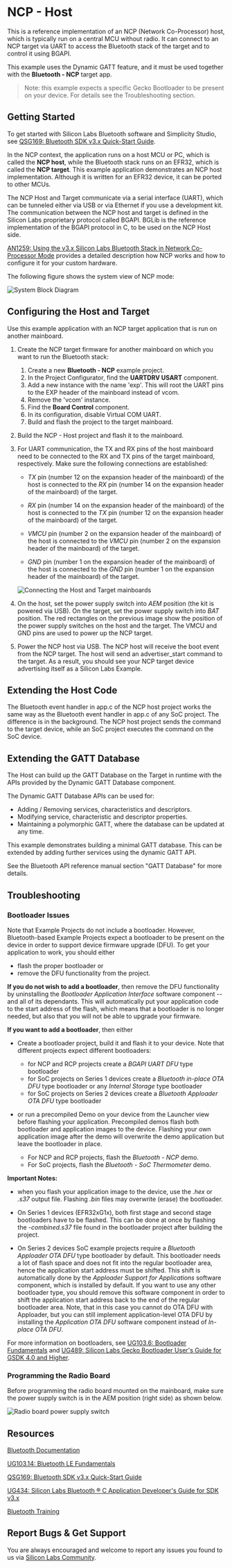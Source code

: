 # NCP - Host

This is a reference implementation of an NCP (Network Co-Processor) host, which is typically run on a central MCU without radio. It can connect to an NCP target via UART to access the Bluetooth stack of the target and to control it using BGAPI.

This  example uses the Dynamic GATT feature, and it must be used together with the **Bluetooth - NCP** target app.

> Note: this example expects a specific Gecko Bootloader to be present on your device. For details see the Troubleshooting section.

## Getting Started

To get started with Silicon Labs Bluetooth software and Simplicity Studio, see [QSG169: Bluetooth SDK v3.x Quick-Start Guide](https://www.silabs.com/documents/public/quick-start-guides/qsg169-bluetooth-sdk-v3x-quick-start-guide.pdf).

In the NCP context, the application runs on a host MCU or PC, which is called the **NCP host**, while the Bluetooth stack runs on an EFR32, which is called the **NCP target**. This example application demonstrates an NCP host implementation. Although it is written for an EFR32 device, it can be ported to other MCUs.

The NCP Host and Target communicate via a serial interface (UART), which can be tunneled either via USB or via Ethernet if you use a development kit. The communication between the NCP host and target is defined in the Silicon Labs proprietary protocol called BGAPI. BGLib is the reference implementation of the BGAPI protocol in C, to be used on the NCP Host side.

[AN1259: Using the v3.x Silicon Labs Bluetooth Stack in Network Co-Processor Mode](https://www.silabs.com/documents/public/application-notes/an1259-bt-ncp-mode-sdk-v3x.pdf) provides a detailed description how NCP works and how to configure it for your custom hardware.

The following figure shows the system view of NCP mode:

![System Block Diagram](image/readme_img1.png)

## Configuring the Host and Target

Use this example application with an NCP target application that is run on another mainboard.

1. Create the NCP target firmware for another mainboard on which you want to run the Bluetooth stack:

    1. Create a new **Bluetooth - NCP** example project.
    2. In the Project Configurator, find the **UARTDRV USART** component.
    3. Add a new instance with the name 'exp'. This will root the UART pins to the EXP header of the mainboard instead of vcom.
    4. Remove the 'vcom' instance.
    5. Find the **Board Control** component.
    6. In its configuration, disable Virtual COM UART.
    7. Build and flash the project to the target mainboard.

2. Build the NCP - Host project and flash it to the mainboard.

3. For UART communication, the TX and RX pins of the host mainboard need to be connected to the RX and TX pins of the target mainboard, respectively. Make sure the following connections are established:

    - *TX* pin (number 12 on the expansion header of the mainboard) of the host is connected to the *RX* pin (number 14 on the expansion header of the mainboard) of the target.

    - *RX* pin (number 14 on the expansion header of the mainboard) of the host is connected to the *TX* pin (number 12 on the expansion header of the mainboard) of the target.

    - *VMCU* pin (number 2 on the expansion header of the mainboard) of the host is connected to the *VMCU* pin (number 2 on the expansion header of the mainboard) of the target.

    - *GND* pin (number 1 on the expansion header of the mainboard) of the host is connected to the *GND* pin (number 1 on the expansion header of the mainboard) of the target.

    ![Connecting the Host and Target mainboards](image/readme_img2.png)

4. On the host, set the power supply switch into *AEM* position (the kit is powered via USB). On the target, set the power supply switch into *BAT* position. The red rectangles on the previous image show the position of the power supply switches on the host and the target. The VMCU and GND pins are used to power up the NCP target.

5. Power the NCP host via USB. The NCP host will receive the boot event from the NCP target. The host will send an advertiser_start command to the target. As a result, you should see your NCP target device advertising itself as a Silicon Labs Example.

## Extending the Host Code

The Bluetooth event handler in app.c of the NCP host project works the same way as the Bluetooth event handler in app.c of any SoC project. The difference is in the background. The NCP host project sends the command to the target device, while an SoC project executes the command on the SoC device.

## Extending the GATT Database

The Host can build up the GATT Database on the Target in runtime with the APIs provided by the Dynamic GATT Database component.

The Dynamic GATT Database APIs can be used for:

- Adding / Removing services, characteristics and descriptors.
- Modifying service, characteristic and descriptor properties.
- Maintaining a polymorphic GATT, where the database can be updated at any time.

This example demonstrates building a minimal GATT database. This can be extended by adding further services using the dynamic GATT API.

See the Bluetooth API reference manual section "GATT Database" for more details.

## Troubleshooting

### Bootloader Issues

Note that Example Projects do not include a bootloader. However, Bluetooth-based Example Projects expect a bootloader to be present on the device in order to support device firmware upgrade (DFU). To get your application to work, you should either
- flash the proper bootloader or
- remove the DFU functionality from the project.

**If you do not wish to add a bootloader**, then remove the DFU functionality by uninstalling the *Bootloader Application Interface* software component -- and all of its dependants. This will automatically put your application code to the start address of the flash, which means that a bootloader is no longer needed, but also that you will not be able to upgrade your firmware.

**If you want to add a bootloader**, then either
- Create a bootloader project, build it and flash it to your device. Note that different projects expect different bootloaders:
  - for NCP and RCP projects create a *BGAPI UART DFU* type bootloader
  - for SoC projects on Series 1 devices create a *Bluetooth in-place OTA DFU* type bootloader or any *Internal Storage* type bootloader
  - for SoC projects on Series 2 devices create a *Bluetooth Apploader OTA DFU* type bootloader

- or run a precompiled Demo on your device from the Launcher view before flashing your application. Precompiled demos flash both bootloader and application images to the device. Flashing your own application image after the demo will overwrite the demo application but leave the bootloader in place.
  - For NCP and RCP projects, flash the *Bluetooth - NCP* demo.
  - For SoC projects, flash the *Bluetooth - SoC Thermometer* demo.

**Important Notes:**
- when you flash your application image to the device, use the *.hex* or *.s37* output file. Flashing *.bin* files may overwrite (erase) the bootloader.

- On Series 1 devices (EFR32xG1x), both first stage and second stage bootloaders have to be flashed. This can be done at once by flashing the *-combined.s37* file found in the bootloader project after building the project.

- On Series 2 devices SoC example projects require a *Bluetooth Apploader OTA DFU* type bootloader by default. This bootloader needs a lot of flash space and does not fit into the regular bootloader area, hence the application start address must be shifted. This shift is automatically done by the *Apploader Support for Applications* software component, which is installed by default. If you want to use any other bootloader type, you should remove this software component in order to shift the application start address back to the end of the regular bootloader area. Note, that in this case you cannot do OTA DFU with Apploader, but you can still implement application-level OTA DFU by installing the *Application OTA DFU* software component instead of *In-place OTA DFU*.

For more information on bootloaders, see [UG103.6: Bootloader Fundamentals](https://www.silabs.com/documents/public/user-guides/ug103-06-fundamentals-bootloading.pdf) and [UG489: Silicon Labs Gecko Bootloader User's Guide for GSDK 4.0 and Higher](https://cn.silabs.com/documents/public/user-guides/ug489-gecko-bootloader-user-guide-gsdk-4.pdf).


### Programming the Radio Board

Before programming the radio board mounted on the mainboard, make sure the power supply switch is in the AEM position (right side) as shown below.

![Radio board power supply switch](image/readme_img0.png)


## Resources

[Bluetooth Documentation](https://docs.silabs.com/bluetooth/latest/)

[UG103.14: Bluetooth LE Fundamentals](https://www.silabs.com/documents/public/user-guides/ug103-14-fundamentals-ble.pdf)

[QSG169: Bluetooth SDK v3.x Quick-Start Guide](https://www.silabs.com/documents/public/quick-start-guides/qsg169-bluetooth-sdk-v3x-quick-start-guide.pdf)

[UG434: Silicon Labs Bluetooth ® C Application Developer's Guide for SDK v3.x](https://www.silabs.com/documents/public/user-guides/ug434-bluetooth-c-soc-dev-guide-sdk-v3x.pdf)

[Bluetooth Training](https://www.silabs.com/support/training/bluetooth)

## Report Bugs & Get Support

You are always encouraged and welcome to report any issues you found to us via [Silicon Labs Community](https://www.silabs.com/community).
